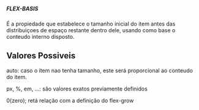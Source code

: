 ##### FLEX-BASIS

É a propiedade que estabelece o tamanho inicial do item antes das distribuiçoes de espaço restante dentro dele, usando como base o conteudo interno disposto.

## Valores Possiveis

auto: caso o item nao tenha tamanho, este será proporcional ao conteudo do item.

px, %, em, ...: são valores exatos previamente definidos

0(zero); retá relação com a definição do flex-grow
